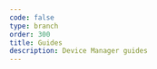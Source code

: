 ```yaml
---
code: false
type: branch
order: 300
title: Guides 
description: Device Manager guides
---
```


<RedirectToFirstChild />